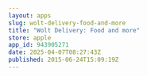 ```yaml
---
layout: apps
slug: wolt-delivery-food-and-more
title: "Wolt Delivery: Food and more"
store: apple
app_id: 943905271
date: 2025-04-07T08:27:43Z
published: 2015-06-24T15:09:19Z
---
```

